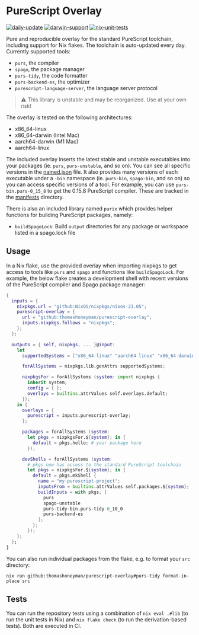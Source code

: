 # PureScript Overlay

[![daily-update](https://github.com/thomashoneyman/purescript-nix/actions/workflows/daily-update.yaml/badge.svg)](https://github.com/thomashoneyman/purescript-nix/actions/workflows/daily-update.yaml)
[![darwin-support](https://github.com/thomashoneyman/purescript-nix/actions/workflows/darwin-support.yaml/badge.svg)](https://github.com/thomashoneyman/purescript-nix/actions/workflows/darwin-support.yaml)
[![nix-unit-tests](https://github.com/thomashoneyman/purescript-nix/actions/workflows/nix-unit-tests.yaml/badge.svg)](https://github.com/thomashoneyman/purescript-nix/actions/workflows/nix-unit-tests.yaml)

Pure and reproducible overlay for the standard PureScript toolchain, including support for Nix flakes. The toolchain is auto-updated every day. Currently supported tools:

- `purs`, the compiler
- `spago`, the package manager
- `purs-tidy`, the code formatter
- `purs-backend-es`, the optimizer
- `purescript-language-server`, the language server protocol

> :warning: This library is unstable and may be reorganized. Use at your own risk!

The overlay is tested on the following architectures:

- x86_64-linux
- x86_64-darwin (Intel Mac)
- aarch64-darwin (M1 Mac)
- aarch64-linux

The included overlay inserts the latest stable and unstable executables into your packages (ie. `purs`, `purs-unstable`, and so on). You can see all specific versions in the [named.json](./manifests/named.json) file. It also provides many versions of each executable under a `-bin` namespace (ie. `purs-bin`, `spago-bin`, and so on) so you can access specific versions of a tool. For example, you can use `purs-bin.purs-0_15_8` to get the 0.15.8 PureScript compiler. These are tracked in the [manifests](./manifests/) directory.

There is also an included library named `purix` which provides helper functions for building PureScript packages, namely:

- `buildSpagoLock`: Build `output` directories for any package or workspace listed in a spago.lock file

## Usage

In a Nix flake, use the provided overlay when importing nixpkgs to get access to tools like `purs` and `spago` and functions like `buildSpagoLock`. For example, the below flake creates a development shell with recent versions of the PureScript compiler and Spago package manager:

```nix
{
  inputs = {
    nixpkgs.url = "github:NixOS/nixpkgs/nixos-23.05";
    purescript-overlay = {
      url = "github:thomashoneyman/purescript-overlay";
      inputs.nixpkgs.follows = "nixpkgs";
    };
  };

  outputs = { self, nixpkgs, ... }@input:
    let
      supportedSystems = ["x86_64-linux" "aarch64-linux" "x86_64-darwin" "aarch64-darwin"];

      forAllSystems = nixpkgs.lib.genAttrs supportedSystems;

      nixpkgsFor = forAllSystems (system: import nixpkgs {
        inherit system;
        config = { };
        overlays = builtins.attrValues self.overlays.default;
      });
    in {
      overlays = {
        purescript = inputs.purescript-overlay;
      };

      packages = forAllSystems (system:
        let pkgs = nixpkgsFor.${system}; in {
          default = pkgs.hello; # your package here
        });

      devShells = forAllSystems (system:
        # pkgs now has access to the standard PureScript toolchain
        let pkgs = nixpkgsFor.${system}; in {
          default = pkgs.mkShell {
            name = "my-purescript-project";
            inputsFrom = builtins.attrValues self.packages.${system};
            buildInputs = with pkgs; [
              purs
              spago-unstable
              purs-tidy-bin.purs-tidy-0_10_0
              purs-backend-es
            ];
          };
        });
    };
  };
}
```

You can also run individual packages from the flake, e.g. to format your `src` directory:

```console
nix run github:thomashoneyman/purescript-overlay#purs-tidy format-in-place src
```

## Tests

You can run the repository tests using a combination of `nix eval .#lib` (to run the unit tests in Nix) and `nix flake check` (to run the derivation-based tests). Both are executed in CI.
